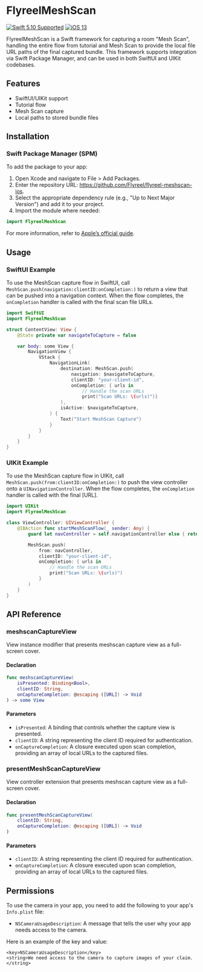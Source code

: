 # FlyreelMeshScan

[![Swift 5.10 Supported](https://img.shields.io/badge/Swift-5.10-green.svg)](https://github.com/apple/swift) [![iOS 13](https://img.shields.io/badge/iOS-13+-orange.svg)](https://apple.com)

FlyreelMeshScan is a Swift framework for capturing a room "Mesh Scan", handling the entire flow from tutorial and Mesh Scan to provide the local file URL paths of the final captured bundle. This framework supports integration via Swift Package Manager, and can be used in both SwiftUI and UIKit codebases.

## Features

- SwiftUI/UIKit support
- Tutorial flow
- Mesh Scan capture
- Local paths to stored bundle files

## Installation

### Swift Package Manager (SPM)

To add the package to your app:

1. Open Xcode and navigate to File > Add Packages.
2. Enter the repository URL: https://github.com/Flyreel/flyreel-meshscan-ios.
3. Select the appropriate dependency rule (e.g., "Up to Next Major Version") and add it to your project.
4. Import the module where needed:

```swift
import FlyreelMeshScan
```

For more information, refer to [Apple’s official guide](https://developer.apple.com/documentation/xcode/adding-package-dependencies-to-your-app).

## Usage

### SwiftUI Example

To use the MeshScan capture flow in SwiftUI, call `MeshScan.push(navigation:clientID:onCompletion:)`
to return a view that can be pushed into a navigation context. When the flow completes, the `onCompletion`
handler is called with the final scan file URLs.

```swift
import SwiftUI
import FlyreelMeshScan

struct ContentView: View {
    @State private var navigateToCapture = false

    var body: some View {
        NavigationView {
            VStack {
                NavigationLink(
                    destination: MeshScan.push(
                        navigation: $navigateToCapture,
                        clientID: "your-client-id",
                        onCompletion: { urls in
                            // Handle the scan URLs
                            print("Scan URLs: \(urls)")}
                    ),
                    isActive: $navigateToCapture,
                ) {
                    Text("Start MeshScan Capture")
                }
            }
        }
    }
}
```

### UIKit Example

To use the MeshScan capture flow in UIKit, call `MeshScan.push(from:clientID:onCompletion:)`
to push the view controller onto a `UINavigationController`. When the flow completes,
the `onCompletion` handler is called with the final [URL].

```swift
import UIKit
import FlyreelMeshScan

class ViewController: UIViewController {
    @IBAction func startMeshScanFlow(_ sender: Any) {
        guard let navController = self.navigationController else { return }

        MeshScan.push(
            from: navController,
            clientID: "your-client-id",
            onCompletion: { urls in
                // Handle the scan URLs
                print("Scan URLs: \(urls)")
            }
        )
    }
}
```

## API Reference

### meshscanCaptureView

View instance modifier that presents meshscan capture view as a full-screen cover.

#### Declaration

```swift
func meshscanCaptureView(
    isPresented: Binding<Bool>,
    clientID: String,
    onCaptureCompletion: @escaping ([URL]) -> Void
) -> some View
```

#### Parameters

- `isPresented`: A binding that controls whether the capture view is presented.
- `clientID`: A string representing the client ID required for authentication.
- `onCaptureCompletion`: A closure executed upon scan completion, providing an array of local URLs to the captured files.

### presentMeshScanCaptureView

View controller extension that presents meshscan capture view as a full-screen cover.

#### Declaration

```swift
func presentMeshScanCaptureView(
    clientID: String,
    onCaptureCompletion: @escaping ([URL]) -> Void
)
```

#### Parameters

- `clientID`: A string representing the client ID required for authentication.
- `onCaptureCompletion`: A closure executed upon scan completion, providing an array of local URLs to the captured files.

## Permissions

To use the camera in your app, you need to add the following to your app's `Info.plist` file:

- `NSCameraUsageDescription`: A message that tells the user why your app needs access to the camera.

Here is an example of the key and value:

```
<key>NSCameraUsageDescription</key>
<string>We need access to the camera to capture images of your claim.</string>
```
